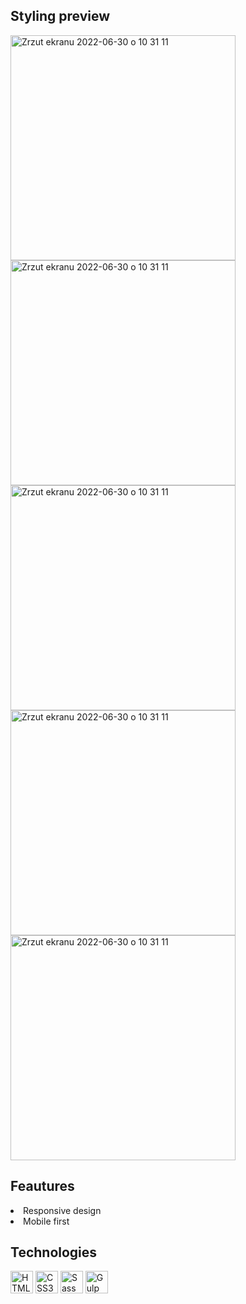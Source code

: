 ## Styling preview
<img width="360" alt="Zrzut ekranu 2022-06-30 o 10 31 11" src="https://user-images.githubusercontent.com/94534923/177100209-2cea0983-d6bb-4a33-ac53-a89acb1c9cbf.png">
<img width="360" alt="Zrzut ekranu 2022-06-30 o 10 31 11" src="https://user-images.githubusercontent.com/94534923/177100223-fe195bcc-89bd-479c-b3b1-54a5f69eb693.png">
<img width="360" alt="Zrzut ekranu 2022-06-30 o 10 31 11" src="https://user-images.githubusercontent.com/94534923/177100241-25171a0c-f11c-44ac-8115-1664880d650e.png">
<img width="360" alt="Zrzut ekranu 2022-06-30 o 10 31 11" src="https://user-images.githubusercontent.com/94534923/177100243-c62e0fc9-96a8-4792-bf30-72be2e26f444.png">
<img width="360" alt="Zrzut ekranu 2022-06-30 o 10 31 11" src="https://user-images.githubusercontent.com/94534923/177100244-c700a96e-0e50-4873-825c-759de7ead986.png">



## Feautures
<li>Responsive design</li>
<li>Mobile first</li>

## Technologies
<a href="https://developer.mozilla.org/en-US/docs/Glossary/HTML5" target="_blank" rel="noreferrer"><img src="https://raw.githubusercontent.com/danielcranney/readme-generator/main/public/icons/skills/html5-colored.svg" width="36" height="36" alt="HTML5" /></a>
  <a href="https://www.w3.org/TR/CSS/#css" target="_blank" rel="noreferrer"><img src="https://raw.githubusercontent.com/danielcranney/readme-generator/main/public/icons/skills/css3-colored.svg" width="36" height="36" alt="CSS3" /></a>
<a href="https://sass-lang.com/" target="_blank" rel="noreferrer"><img src="https://raw.githubusercontent.com/danielcranney/readme-generator/main/public/icons/skills/sass-colored.svg" width="36" height="36" alt="Sass" /></a>
<a href="https://gulpjs.com/"><img src="https://user-images.githubusercontent.com/94534923/176650830-ffa1aba0-6173-4a47-a5ba-4ce0e2bb3a72.png" width="36" height="36" alt="Gulp"/></a>
